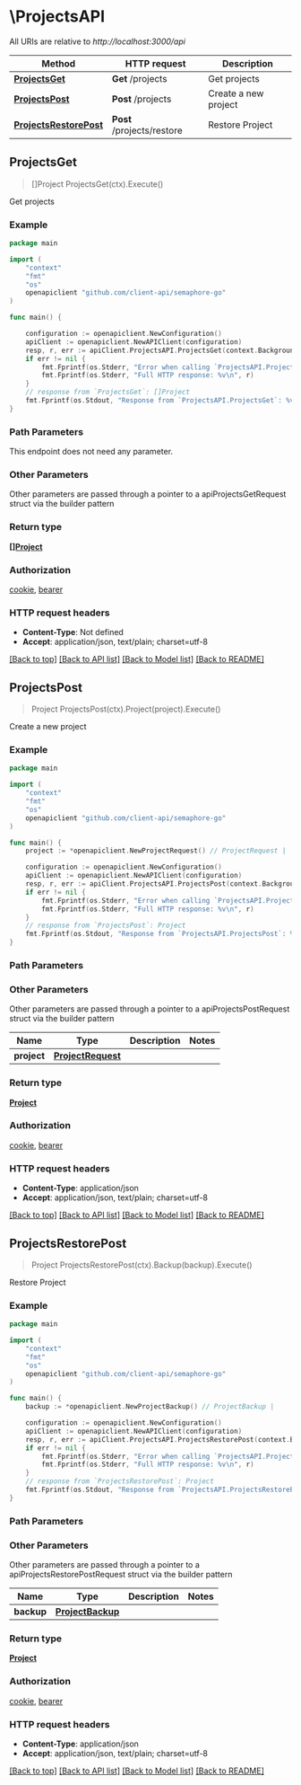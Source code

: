 # \ProjectsAPI

All URIs are relative to *http://localhost:3000/api*

Method | HTTP request | Description
------------- | ------------- | -------------
[**ProjectsGet**](ProjectsAPI.md#ProjectsGet) | **Get** /projects | Get projects
[**ProjectsPost**](ProjectsAPI.md#ProjectsPost) | **Post** /projects | Create a new project
[**ProjectsRestorePost**](ProjectsAPI.md#ProjectsRestorePost) | **Post** /projects/restore | Restore Project



## ProjectsGet

> []Project ProjectsGet(ctx).Execute()

Get projects

### Example

```go
package main

import (
	"context"
	"fmt"
	"os"
	openapiclient "github.com/client-api/semaphore-go"
)

func main() {

	configuration := openapiclient.NewConfiguration()
	apiClient := openapiclient.NewAPIClient(configuration)
	resp, r, err := apiClient.ProjectsAPI.ProjectsGet(context.Background()).Execute()
	if err != nil {
		fmt.Fprintf(os.Stderr, "Error when calling `ProjectsAPI.ProjectsGet``: %v\n", err)
		fmt.Fprintf(os.Stderr, "Full HTTP response: %v\n", r)
	}
	// response from `ProjectsGet`: []Project
	fmt.Fprintf(os.Stdout, "Response from `ProjectsAPI.ProjectsGet`: %v\n", resp)
}
```

### Path Parameters

This endpoint does not need any parameter.

### Other Parameters

Other parameters are passed through a pointer to a apiProjectsGetRequest struct via the builder pattern


### Return type

[**[]Project**](Project.md)

### Authorization

[cookie](../README.md#cookie), [bearer](../README.md#bearer)

### HTTP request headers

- **Content-Type**: Not defined
- **Accept**: application/json, text/plain; charset=utf-8

[[Back to top]](#) [[Back to API list]](../README.md#documentation-for-api-endpoints)
[[Back to Model list]](../README.md#documentation-for-models)
[[Back to README]](../README.md)


## ProjectsPost

> Project ProjectsPost(ctx).Project(project).Execute()

Create a new project

### Example

```go
package main

import (
	"context"
	"fmt"
	"os"
	openapiclient "github.com/client-api/semaphore-go"
)

func main() {
	project := *openapiclient.NewProjectRequest() // ProjectRequest | 

	configuration := openapiclient.NewConfiguration()
	apiClient := openapiclient.NewAPIClient(configuration)
	resp, r, err := apiClient.ProjectsAPI.ProjectsPost(context.Background()).Project(project).Execute()
	if err != nil {
		fmt.Fprintf(os.Stderr, "Error when calling `ProjectsAPI.ProjectsPost``: %v\n", err)
		fmt.Fprintf(os.Stderr, "Full HTTP response: %v\n", r)
	}
	// response from `ProjectsPost`: Project
	fmt.Fprintf(os.Stdout, "Response from `ProjectsAPI.ProjectsPost`: %v\n", resp)
}
```

### Path Parameters



### Other Parameters

Other parameters are passed through a pointer to a apiProjectsPostRequest struct via the builder pattern


Name | Type | Description  | Notes
------------- | ------------- | ------------- | -------------
 **project** | [**ProjectRequest**](ProjectRequest.md) |  | 

### Return type

[**Project**](Project.md)

### Authorization

[cookie](../README.md#cookie), [bearer](../README.md#bearer)

### HTTP request headers

- **Content-Type**: application/json
- **Accept**: application/json, text/plain; charset=utf-8

[[Back to top]](#) [[Back to API list]](../README.md#documentation-for-api-endpoints)
[[Back to Model list]](../README.md#documentation-for-models)
[[Back to README]](../README.md)


## ProjectsRestorePost

> Project ProjectsRestorePost(ctx).Backup(backup).Execute()

Restore Project

### Example

```go
package main

import (
	"context"
	"fmt"
	"os"
	openapiclient "github.com/client-api/semaphore-go"
)

func main() {
	backup := *openapiclient.NewProjectBackup() // ProjectBackup | 

	configuration := openapiclient.NewConfiguration()
	apiClient := openapiclient.NewAPIClient(configuration)
	resp, r, err := apiClient.ProjectsAPI.ProjectsRestorePost(context.Background()).Backup(backup).Execute()
	if err != nil {
		fmt.Fprintf(os.Stderr, "Error when calling `ProjectsAPI.ProjectsRestorePost``: %v\n", err)
		fmt.Fprintf(os.Stderr, "Full HTTP response: %v\n", r)
	}
	// response from `ProjectsRestorePost`: Project
	fmt.Fprintf(os.Stdout, "Response from `ProjectsAPI.ProjectsRestorePost`: %v\n", resp)
}
```

### Path Parameters



### Other Parameters

Other parameters are passed through a pointer to a apiProjectsRestorePostRequest struct via the builder pattern


Name | Type | Description  | Notes
------------- | ------------- | ------------- | -------------
 **backup** | [**ProjectBackup**](ProjectBackup.md) |  | 

### Return type

[**Project**](Project.md)

### Authorization

[cookie](../README.md#cookie), [bearer](../README.md#bearer)

### HTTP request headers

- **Content-Type**: application/json
- **Accept**: application/json, text/plain; charset=utf-8

[[Back to top]](#) [[Back to API list]](../README.md#documentation-for-api-endpoints)
[[Back to Model list]](../README.md#documentation-for-models)
[[Back to README]](../README.md)

